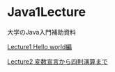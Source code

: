 # Java1Lecture
大学のJava入門補助資料

[Lecture1 Hello world編](https://github.com/yt8492/Java1Lecture/tree/master/lec1)

[Lecture2 変数宣言から四則演算まで](https://github.com/yt8492/Java1Lecture/tree/master/lec2)
